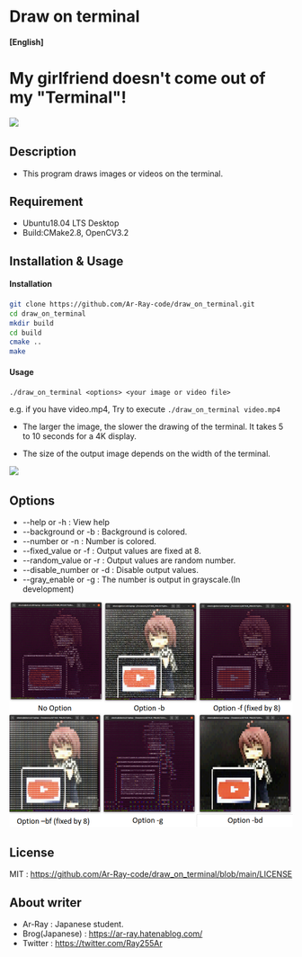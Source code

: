 # Draw on terminal

#### [English]

# My girlfriend doesn't come out of my "Terminal"!

![](screenshot_example/result_exe.png)

## Description

- This program draws images or videos on the terminal.

## Requirement

- Ubuntu18.04 LTS Desktop
- Build:CMake2.8, OpenCV3.2 

## Installation & Usage

#### Installation


```sh
git clone https://github.com/Ar-Ray-code/draw_on_terminal.git
cd draw_on_terminal
mkdir build
cd build
cmake ..
make
```

#### Usage

`./draw_on_terminal <options> <your image or video file>`

e.g. if you have video.mp4, Try to execute `./draw_on_terminal video.mp4`

- The larger the image, the slower the drawing of the terminal. It takes 5 to 10 seconds for a 4K display.

- The size of the output image depends on the width of the terminal.


![](screenshot_example/size_variable.png)

## Options

- --help or -h                      : View help
- --background or -b        : Background is colored.
- --number or -n               : Number is colored.
- --fixed_value or -f           : Output values are fixed at 8.
- --random_value or -r     : Output values are random number.
- --disable_number or -d : Disable output values.
- --gray_enable or -g         : The number is output in grayscale.(In development)

![draw_options](screenshot_example/draw_options.png)

## License

MIT : https://github.com/Ar-Ray-code/draw_on_terminal/blob/main/LICENSE



## About writer

- Ar-Ray : Japanese student.
- Brog(Japanese) : https://ar-ray.hatenablog.com/
- Twitter : https://twitter.com/Ray255Ar